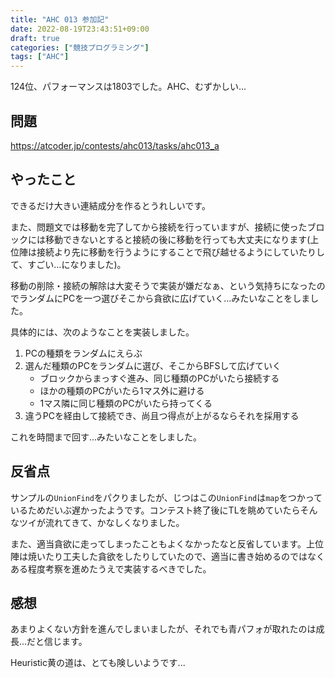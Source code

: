 ```yaml
---
title: "AHC 013 参加記"
date: 2022-08-19T23:43:51+09:00
draft: true
categories: ["競技プログラミング"]
tags: ["AHC"]
---
```




124位、パフォーマンスは1803でした。AHC、むずかしい...



## 問題

https://atcoder.jp/contests/ahc013/tasks/ahc013_a



## やったこと

できるだけ大きい連結成分を作るとうれしいです。

また、問題文では移動を完了してから接続を行っていますが、接続に使ったブロックには移動できないとすると接続の後に移動を行っても大丈夫になります(上位陣は接続より先に移動を行うようにすることで飛び越せるようにしていたりして、すごい...になりました)。



移動の削除・接続の解除は大変そうで実装が嫌だなぁ、という気持ちになったのでランダムにPCを一つ選びそこから貪欲に広げていく...みたいなことをしました。



具体的には、次のようなことを実装しました。

1. PCの種類をランダムにえらぶ
2. 選んだ種類のPCをランダムに選び、そこからBFSして広げていく
   - ブロックからまっすぐ進み、同じ種類のPCがいたら接続する
   - ほかの種類のPCがいたら1マス外に避ける
   - 1マス隣に同じ種類のPCがいたら持ってくる
3. 違うPCを経由して接続でき、尚且つ得点が上がるならそれを採用する



これを時間まで回す...みたいなことをしました。



## 反省点

サンプルの`UnionFind`をパクりましたが、じつはこの`UnionFind`は`map`をつかっているためだいぶ遅かったようです。コンテスト終了後にTLを眺めていたらそんなツイが流れてきて、かなしくなりました。

また、適当貪欲に走ってしまったこともよくなかったなと反省しています。上位陣は焼いたり工夫した貪欲をしたりしていたので、適当に書き始めるのではなくある程度考察を進めたうえで実装するべきでした。



## 感想

あまりよくない方針を進んでしまいましたが、それでも青パフォが取れたのは成長...だと信じます。

Heuristic黄の道は、とても険しいようです...